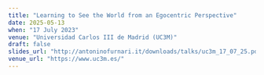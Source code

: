 ```yaml
---
title: "Learning to See the World from an Egocentric Perspective"
date: 2025-05-13
when: "17 July 2023"
venue: "Universidad Carlos III de Madrid (UC3M)"
draft: false
slides_url: "http://antoninofurnari.it/downloads/talks/uc3m_17_07_25.pdf"
venue_url: "https://www.uc3m.es/"
---
```

